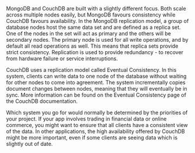 MongoDB and CouchDB are built with a slightly different focus. 
Both scale across multiple nodes easily, but MongoDB favours consistency while CouchDB favours availability.
In the MongoDB replication model, a group of database nodes host the same data set and are defined as a replica set. 
One of the nodes in the set will act as primary and the others will be secondary nodes.
The primary node is used for all write operations, and by default all read operations as well. 
This means that replica sets provide strict consistency. 
Replication is used to provide redundancy - to recover from hardware failure or service interruptions. 

CouchDB uses a replication model called Eventual Consistency.
In this system, clients can write data to one node of the database without waiting for other nodes to come into agreement. 
The system incrementally copies document changes between nodes, meaning that they will eventually be in sync.
More information can be found on the Eventual Consistency page of the CouchDB documentation.

Which system you go for would normally be determined by the priorities of your project. 
If your app involves trading in financial data or online commerce, you might want to ensure that all clients have a consistent view of the data. 
In other applications, the high availability offered by CouchDB might be more important, even if some clients are seeing data which is slightly out of date.